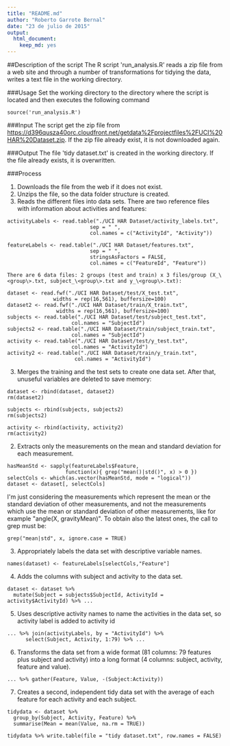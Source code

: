 ```yaml
---
title: "README.md"
author: "Roberto Garrote Bernal"
date: "23 de julio de 2015"
output:
  html_document:
    keep_md: yes
---
```


##Description of the script
The R script 'run_analysis.R' reads a zip file from a web site and through a number of transformations for tidying the data, writes a text file in the working directory.

###Usage
Set the working directory to the directory where the script is located and then executes the following command
```{r}
source('run_analysis.R')
```
###Input
The script get the zip file from https://d396qusza40orc.cloudfront.net/getdata%2Fprojectfiles%2FUCI%20HAR%20Dataset.zip. If the zip file already exist, it is not downloaded again.

###Output
The file 'tidy dataset.txt' is created in the working directory. If the file already exists, it is overwritten.

###Process
1. Downloads the file from the web if it does not exist.
2. Unzips the file, so the data folder structure is created.
2. Reads the different files into data sets. There are two reference files with information about activities and features:
  ```{r}
activityLabels <- read.table("./UCI HAR Dataset/activity_labels.txt",
                             sep = " ",
                             col.names = c("ActivityId", "Activity"))

featureLabels <- read.table("./UCI HAR Dataset/features.txt",
                             sep = " ",
                             stringsAsFactors = FALSE,
                             col.names = c("FeatureId", "Feature"))
  ```
    There are 6 data files: 2 groups (test and train) x 3 files/group (X_\<group\>.txt, subject_\<group\>.txt and y_\<group\>.txt):
  ```{r}
dataset <- read.fwf("./UCI HAR Dataset/test/X_test.txt", 
                 widths = rep(16,561), buffersize=100)
dataset2 <- read.fwf("./UCI HAR Dataset/train/X_train.txt", 
                  widths = rep(16,561), buffersize=100)
subjects <- read.table("./UCI HAR Dataset/test/subject_test.txt", 
                       col.names = "SubjectId")
subjects2 <- read.table("./UCI HAR Dataset/train/subject_train.txt", 
                       col.names = "SubjectId")
activity <- read.table("./UCI HAR Dataset/test/y_test.txt", 
                       col.names = "ActivityId")
activity2 <- read.table("./UCI HAR Dataset/train/y_train.txt", 
                        col.names = "ActivityId")
  ```
3. Merges the training and the test sets to create one data set. After that, unuseful variables are deleted to save memory:
  ```{r}
dataset <- rbind(dataset, dataset2)
rm(dataset2)

subjects <- rbind(subjects, subjects2)
rm(subjects2)

activity <- rbind(activity, activity2)
rm(activity2)
  ```
2. Extracts only the measurements on the mean and standard deviation for each measurement.

  ```{r}
hasMeanStd <- sapply(featureLabels$Feature, 
                     function(x){ grep("mean()|std()", x) > 0 })
selectCols <- which(as.vector(hasMeanStd, mode = "logical"))
dataset <- dataset[, selectCols]
  ```
  I'm just considering the measurements which represent the mean or the standard deviation of other measurements, and not the measurements which use the mean or standard deviation of other measurements, like for example "angle(X, gravityMean)". To obtain also the latest ones, the call to grep must be:
  ```{r}
grep("mean|std", x, ignore.case = TRUE)
  ```
3. Appropriately labels the data set with descriptive variable names.

  ```{r}
names(dataset) <- featureLabels[selectCols,"Feature"]
  ```
4. Adds the columns with subject and activity to the data set.

  ```{r}
dataset <- dataset %>%
    mutate(Subject = subjects$SubjectId, ActivityId = activity$ActivityId) %>% ...
  ```
5. Uses descriptive activity names to name the activities in the data set, so activity label is added to activity id
  ```{r}
... %>% join(activityLabels, by = "ActivityId") %>% 
        select(Subject, Activity, 1:79) %>% ...
  ```
6. Transforms the data set from a wide format (81 columns: 79 features plus subject and activity) into a long format (4 columns: subject, activity, feature and value).

  ```{r}
... %>% gather(Feature, Value, -(Subject:Activity))
  ```
7. Creates a second, independent tidy data set with the average of each feature for each activity and each subject.
  ```{r}
tidydata <- dataset %>%
    group_by(Subject, Activity, Feature) %>%
    summarise(Mean = mean(Value, na.rm = TRUE))

tidydata %>% write.table(file = "tidy dataset.txt", row.names = FALSE)
  ```

